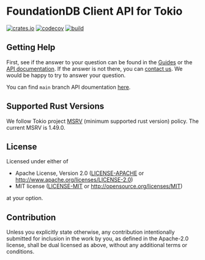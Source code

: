 # FoundationDB Client API for Tokio

[![crates.io][crates-badge]][crates-url]
[![codecov][codecov-badge]][codecov-url]
[![build][build-badge]][build-url]

[crates-badge]: https://img.shields.io/crates/v/fdb.svg
[crates-url]: https://crates.io/crates/fdb
[codecov-badge]: https://codecov.io/gh/fdb-rs/fdb/branch/main/graph/badge.svg?token=3O9VXRK4JU
[codecov-url]: https://codecov.io/gh/fdb-rs/fdb
[build-badge]: https://img.shields.io/github/workflow/status/fdb-rs/fdb/push-6_3_23
[build-url]: https://github.com/fdb-rs/fdb/actions/workflows/push-6_3_23.yml

## Getting Help

First, see if the answer to your question can be found in the
[Guides](https://fdb-rs.github.io/docs/getting-started/introduction/)
or the [API documentation](https://docs.rs/fdb/latest/fdb/). If the
answer is not there, you can [contact
us](https://fdb-rs.github.io/docs/help/contact-us/). We would be happy
to try to answer your question.

You can find `main` branch API doumentation
[here](https://fdb-rs.github.io/fdb/fdb/).

## Supported Rust Versions

We follow Tokio project
[MSRV](https://github.com/tokio-rs/tokio/#supported-rust-versions)
(minimum supported rust version) policy. The current MSRV is 1.49.0.

## License

Licensed under either of

 * Apache License, Version 2.0 ([LICENSE-APACHE](LICENSE-APACHE) or
   http://www.apache.org/licenses/LICENSE-2.0)
 * MIT license ([LICENSE-MIT](LICENSE-MIT) or
   http://opensource.org/licenses/MIT)

at your option.

## Contribution

Unless you explicitly state otherwise, any contribution intentionally
submitted for inclusion in the work by you, as defined in the
Apache-2.0 license, shall be dual licensed as above, without any
additional terms or conditions.
